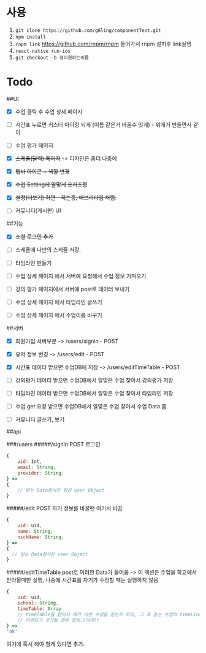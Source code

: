 

# 사용

1. `git clone https://github.com/g6ling/componentTest.git`
2. `npm install`
3. `rnpm link`  https://github.com/rnpm/rnpm 들어가서 rnpm 설치후 link실행
4. `react-native run-ios`
5. `git checkout -b 형이원하는이름`


# Todo
##UI
- [x] 수업 클릭 후 수업 상세 페이지
- [ ] 시간표 누르면 커스터 마이징 되게 (이름 같은거 바꿀수 잇게) - 위에거 만들면서 같이
- [ ] 수업 평가 페이지
- [x] ~~스케쥴(달력) 페이지~~ -> 디자인은 좀더 나중에
- [x] ~~탭바 아이콘 + 색깔 변경~~
- [x] ~~수업 Setting에 알맞게 숫자조정~~
- [x] ~~설정(더보기) 화면 - 하는중, 애브리타임 처럼.~~
- [ ] 커뮤니티(게시판) UI


##기능
- [x] ~~소셜 로그인 추가~~
- [ ] 스케쥴에 나만의 스케쥴 저장.
- [ ] 타임라인 만들기
- [ ] 수업 상세 페이지 에서 서버에 요청해서 수업 정보 가져오기
- [ ] 강의 평가 페이지에서 서버에 post로 데이터 보내기
- [ ] 수업 상세 페이지 에서 타임라인 글쓰기
- [ ] 수업 상세 페이지 에서 수업이름 바꾸기


##서버
- [x] 회원가입 서버부분 -> /users/signin - POST
- [x] 유저 정보 변경 -> /users/edit - POST
- [x] 시간표 데이터 받으면 수업DB에 저장 -> /users/editTimeTable - POST
- [ ] 강의평가 데이터 받으면 수업DB에서 알맞은 수업 찾아서 강의평가 저장
- [ ] 타임라인 데이터 받으면 수업DB에서 알맞은 수업 찾아서 타임라인 저장
- [ ] 수업 get 요청 받으면 수업DB에서 알맞은 수업 찾아서 수업 Data 줌.
- [ ] 커뮤니티 글쓰기, 보기


##api

###/users
#####/signin POST
로그인
```js
{
    uid: Int,
    email: String,
    provider: String,
} =>
{
    // 받는 Data형식은 항상 user Object
}
```

#####/edit POST
자기 정보를 바꿀땐 여기서 바꿈
```js
{
    uid: uid,
    name: String,
    nickName: String,
} =>
{
  // 받는 Data형식은 user Object
}
```

#####/editTimeTable
post로 이러한 Data가 들어옴 -> 이 액션은 수업을 학교에서 받아올때만 실행, 나중에 시간표를 자기가 수정할 때는 실행하지 않음
```js
{
    uid: uid,
    school: String,
    timeTable: Array
    // timeTable을 받어서 얘가 어떤 수업을 듣는지 파악, 그 후 듣는 수업의 timeLine에
    // 이벤트가 추가될 경우 알림.(아마?)
} =>
'ok'
```

여기에 혹시 해야 할게 있다면 추가.

